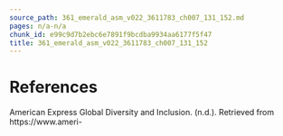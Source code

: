 ```yaml
---
source_path: 361_emerald_asm_v022_3611783_ch007_131_152.md
pages: n/a-n/a
chunk_id: e99c9d7b2ebc6e7891f9bcdba9934aa6177f5f47
title: 361_emerald_asm_v022_3611783_ch007_131_152
---
```

# References

American Express Global Diversity and Inclusion. (n.d.). Retrieved from https://www.ameri-
